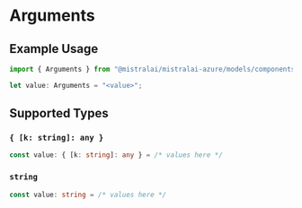 # Arguments

## Example Usage

```typescript
import { Arguments } from "@mistralai/mistralai-azure/models/components";

let value: Arguments = "<value>";
```

## Supported Types

### `{ [k: string]: any }`

```typescript
const value: { [k: string]: any } = /* values here */
```

### `string`

```typescript
const value: string = /* values here */
```

